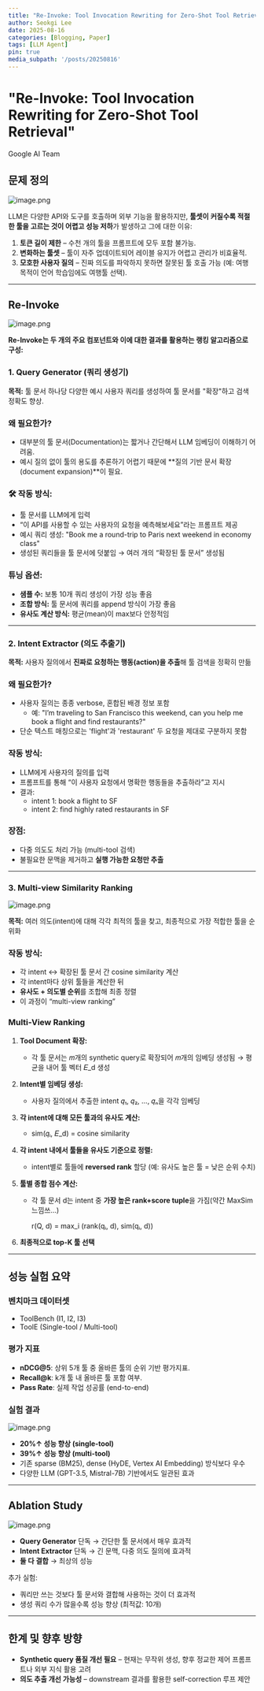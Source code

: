 ```yaml
---
title: "Re-Invoke: Tool Invocation Rewriting for Zero-Shot Tool Retrieval"
author: Seokgi Lee
date: 2025-08-16
categories: [Blogging, Paper]
tags: [LLM Agent]
pin: true
media_subpath: '/posts/20250816'
---
```


# "Re-Invoke: Tool Invocation Rewriting for Zero-Shot Tool Retrieval"

Google AI Team

## 문제 정의

![image.png](/assets/img/ReInvoke/image.png)

LLM은 다양한 API와 도구를 호출하며 외부 기능을 활용하지만, **툴셋이 커질수록 적절한 툴을 고르는 것이 어렵고 성능 저하**가 발생하고 그에 대한 이유:

1. **토큰 길이 제한** – 수천 개의 툴을 프롬프트에 모두 포함 불가능.
2. **변화하는 툴셋** – 툴이 자주 업데이트되어 레이블 유지가 어렵고 관리가 비효율적.
3. **모호한 사용자 질의** – 진짜 의도를 파악하지 못하면 잘못된 툴 호출 가능 (예: 여행 목적이 언어 학습임에도 여행툴 선택).

---

## Re-Invoke

![image.png](/assets/img/ReInvoke/image1.png)

**Re-Invoke는 두 개의 주요 컴포넌트와 이에 대한 결과를 활용하는 랭킹 알고리즘으로 구성:**

### 1. **Query Generator (쿼리 생성기)**

**목적:** 툴 문서 하나당 다양한 예시 사용자 쿼리를 생성하여 툴 문서를 "확장"하고 검색 정확도 향상.

### 왜 필요한가?

- 대부분의 툴 문서(Documentation)는 짧거나 간단해서 LLM 임베딩이 이해하기 어려움.
- 예시 질의 없이 툴의 용도를 추론하기 어렵기 때문에 **질의 기반 문서 확장(document expansion)**이 필요.

### 🛠️ 작동 방식:

- 툴 문서를 LLM에게 입력
- “이 API를 사용할 수 있는 사용자의 요청을 예측해보세요”라는 프롬프트 제공
- 예시 쿼리 생성: "Book me a round-trip to Paris next weekend in economy class"
- 생성된 쿼리들을 툴 문서에 덧붙임 → 여러 개의 “확장된 툴 문서” 생성됨

### 튜닝 옵션:

- **샘플 수:** 보통 10개 쿼리 생성이 가장 성능 좋음
- **조합 방식:** 툴 문서에 쿼리를 append 방식이 가장 좋음
- **유사도 계산 방식:** 평균(mean)이 max보다 안정적임

---

### 2. **Intent Extractor (의도 추출기)**

**목적:** 사용자 질의에서 **진짜로 요청하는 행동(action)을 추출**해 툴 검색을 정확히 만듦

### 왜 필요한가?

- 사용자 질의는 종종 verbose, 혼합된 배경 정보 포함
    - 예: "I’m traveling to San Francisco this weekend, can you help me book a flight and find restaurants?"
- 단순 텍스트 매칭으로는 'flight'과 'restaurant' 두 요청을 제대로 구분하지 못함

### 작동 방식:

- LLM에게 사용자의 질의를 입력
- 프롬프트를 통해 “이 사용자 요청에서 명확한 행동들을 추출하라”고 지시
- 결과:
    - intent 1: book a flight to SF
    - intent 2: find highly rated restaurants in SF

### 장점:

- 다중 의도도 처리 가능 (multi-tool 검색)
- 불필요한 문맥을 제거하고 **실행 가능한 요청만 추출**

---

### 3. **Multi-view Similarity Ranking**

![image.png](/assets/img/ReInvoke/image2.png)

**목적:** 여러 의도(intent)에 대해 각각 최적의 툴을 찾고, 최종적으로 가장 적합한 툴을 순위화

### 작동 방식:

- 각 intent ↔ 확장된 툴 문서 간 cosine similarity 계산
- 각 intent마다 상위 툴들을 계산한 뒤
- **유사도 + 의도별 순위**를 조합해 최종 정렬
- 이 과정이 “multi-view ranking”

### Multi-View Ranking

1. **Tool Document 확장:**
    - 각 툴 문서는 𝑚개의 synthetic query로 확장되어 𝑚개의 임베딩 생성됨 → 평균을 내어 툴 벡터 𝐸_d 생성
2. **Intent별 임베딩 생성:**
    - 사용자 질의에서 추출한 intent 𝑞₁, 𝑞₂, ..., 𝑞ₙ을 각각 임베딩
3. **각 intent에 대해 모든 툴과의 유사도 계산:**
    - sim(𝑞ᵢ, 𝐸_d) = cosine similarity
4. **각 intent 내에서 툴들을 유사도 기준으로 정렬:**
    - intent별로 툴들에 **reversed rank** 할당 (예: 유사도 높은 툴 = 낮은 순위 수치)
5. **툴별 종합 점수 계산:**
    - 각 툴 문서 d는 intent 중 **가장 높은 rank+score tuple**을 가짐(약간 MaxSim 느낌쓰…)
        
        r(Q, d) = max_i (rank(qᵢ, d), sim(qᵢ, d))
        
6. **최종적으로 top-K 툴 선택**

---

## 성능 실험 요약

### 벤치마크 데이터셋

- ToolBench (I1, I2, I3)
- ToolE (Single-tool / Multi-tool)

### 평가 지표

- **nDCG@5**: 상위 5개 툴 중 올바른 툴의 순위 기반 평가지표.
- **Recall@k**: k개 툴 내 올바른 툴 포함 여부.
- **Pass Rate**: 실제 작업 성공률 (end-to-end)

### 실험 결과

![image.png](/assets/img/ReInvoke/image3.png)

- **20%↑ 성능 향상 (single-tool)**
- **39%↑ 성능 향상 (multi-tool)**
- 기존 sparse (BM25), dense (HyDE, Vertex AI Embedding) 방식보다 우수
- 다양한 LLM (GPT-3.5, Mistral-7B) 기반에서도 일관된 효과

---

## Ablation Study

![image.png](/assets/img/ReInvoke/image4.png)

- **Query Generator** 단독 → 간단한 툴 문서에서 매우 효과적
- **Intent Extractor** 단독 → 긴 문맥, 다중 의도 질의에 효과적
- **둘 다 결합** → 최상의 성능

추가 실험:

- 쿼리만 쓰는 것보다 툴 문서와 결합해 사용하는 것이 더 효과적
- 생성 쿼리 수가 많을수록 성능 향상 (최적값: 10개)

---

## 한계 및 향후 방향

- **Synthetic query 품질 개선 필요** – 현재는 무작위 생성, 향후 정교한 제어 프롬프트나 외부 지식 활용 고려
- **의도 추출 개선 가능성** – downstream 결과를 활용한 self-correction 루프 제안